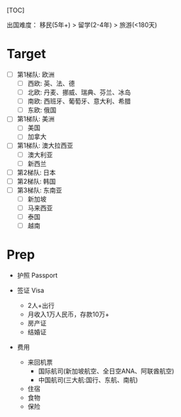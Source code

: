[TOC]

出国难度： 移民(5年+) > 留学(2-4年) > 旅游(<180天)

# Target

- [ ] 第1梯队: 欧洲
  - [ ] 西欧: 英、法、德
  - [ ] 北欧: 丹麦、挪威、瑞典、芬兰、冰岛
  - [ ] 南欧: 西班牙、葡萄牙、意大利、希腊
  - [ ] 东欧: 俄国
- [ ] 第1梯队: 美洲
  - [ ] 美国
  - [ ] 加拿大
- [ ] 第1梯队: 澳大拉西亚
  - [ ] 澳大利亚
  - [ ] 新西兰
- [ ] 第2梯队: 日本
- [ ] 第2梯队: 韩国
- [ ] 第3梯队: 东南亚
  - [ ] 新加坡
  - [ ] 马来西亚
  - [ ] 泰国
  - [ ] 越南

# Prep

- 护照 Passport

- 签证 Visa
  - 2人+出行
  - 月收入1万人民币，存款10万+
  - 房产证
  - 结婚证

- 费用
  - 来回机票
    - 国际航司(新加坡航空、全日空ANA、阿联酋航空)
    - 中国航司(三大航:国行、东航、南航)
  - 住宿
  - 食物
  - 保险